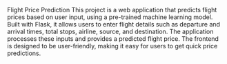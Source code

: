 Flight Price Prediction
This project is a web application that predicts flight prices based on user input, using a pre-trained machine learning model. Built with Flask, it allows users to enter flight details such as departure and arrival times, total stops, airline, source, and destination. The application processes these inputs and provides a predicted flight price. The frontend is designed to be user-friendly, making it easy for users to get quick price predictions.
